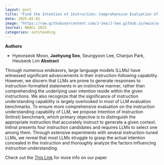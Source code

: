 ```yaml
---
layout: post
title: "Find the Intention of Instruction: Comprehensive Evaluation of Instruction Understanding for Large Language Models"
date: 2025-02-01
image: "https://raw.githubusercontent.com/J-Seo/J-Seo.github.io/main/assets/img/naacl2025.png"
Journal: NAACL 2025
categories: outstanding
---
```


**Authors**
- Hyeonseok Moon, **Jaehyung Seo**, Seungyoon Lee, Chanjun Park, Heuiseok Lim
**Abstract**

Through numerous endeavors, large language models (LLMs) have witnessed significant advancements in their instruction-following capability. However, we discern that LLMs are prone to generate responses to instruction-formatted statements in an instinctive manner, rather than comprehending the underlying user intention reside within the given instructions. We also recognize that the significance of instruction understanding capability is largely overlooked in most of LLM evaluation benchmarks. To ensure more comprehensive evaluation on the instruction understanding capability of LLM, we propose Intention of Instruction (IntInst) benchmark, which primary objective is to distinguish the appropriate instruction that accurately instruct to generate a given context. IntInst presents four instruction candidates and requires LLMs to select one among them. Through extensive experiments with several instruction-tuned LLMs, we reveal that most LLMs struggle to grasp the actual intention concealed in the instruction and thoroughly analyze the factors influencing instruction understanding.

Check out the [This Link][DOI] for more info on our paper

[DOI]: TBD

